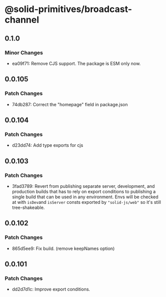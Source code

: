 # @solid-primitives/broadcast-channel

## 0.1.0

### Minor Changes

- ea09f71: Remove CJS support. The package is ESM only now.

## 0.0.105

### Patch Changes

- 74db287: Correct the "homepage" field in package.json

## 0.0.104

### Patch Changes

- d23dd74: Add type exports for cjs

## 0.0.103

### Patch Changes

- 3fad3789: Revert from publishing separate server, development, and production builds that has to rely on export conditions
  to publishing a single build that can be used in any environment.
  Envs will be checked at with `isDev`and `isServer` consts exported by `"solid-js/web"` so it's still tree-shakeable.

## 0.0.102

### Patch Changes

- 865d5ee9: Fix build. (remove keepNames option)

## 0.0.101

### Patch Changes

- dd2d7d1c: Improve export conditions.

